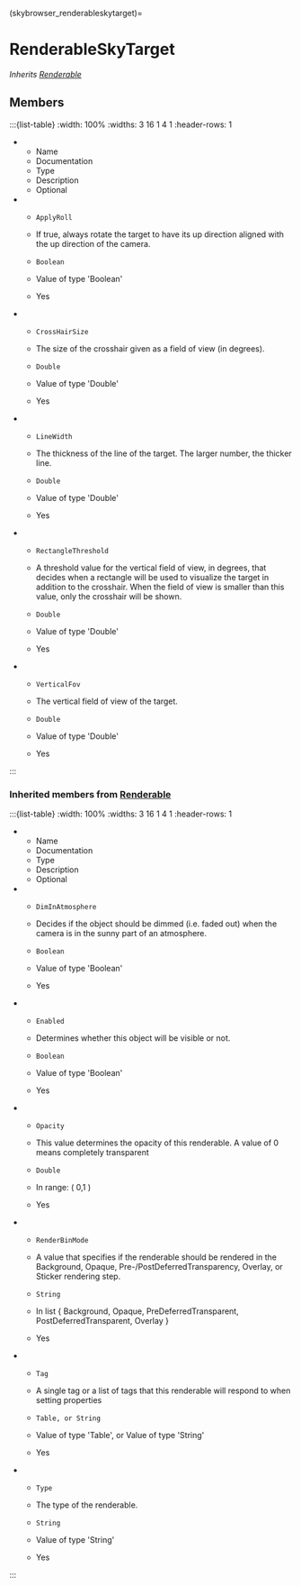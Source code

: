 



(skybrowser_renderableskytarget)=
# RenderableSkyTarget

_Inherits [Renderable](#renderable)_




## Members


:::{list-table}
:width: 100%
:widths: 3 16 1 4 1
:header-rows: 1
*   - Name
    - Documentation
    - Type
    - Description
    - Optional

*   - `ApplyRoll`
    - If true, always rotate the target to have its up direction aligned with the up direction of the camera.
    - `Boolean`
    
    - Value of type 'Boolean' 
    
    - Yes
    
*   - `CrossHairSize`
    - The size of the crosshair given as a field of view (in degrees).
    - `Double`
    
    - Value of type 'Double' 
    
    - Yes
    
*   - `LineWidth`
    - The thickness of the line of the target. The larger number, the thicker line.
    - `Double`
    
    - Value of type 'Double' 
    
    - Yes
    
*   - `RectangleThreshold`
    - A threshold value for the vertical field of view, in degrees, that decides when a rectangle will be used to visualize the target in addition to the crosshair. When the field of view is smaller than this value, only the crosshair will be shown.
    - `Double`
    
    - Value of type 'Double' 
    
    - Yes
    
*   - `VerticalFov`
    - The vertical field of view of the target.
    - `Double`
    
    - Value of type 'Double' 
    
    - Yes
    
:::



### Inherited members from [Renderable](#renderable)

:::{list-table}
:width: 100%
:widths: 3 16 1 4 1
:header-rows: 1
*   - Name
    - Documentation
    - Type
    - Description
    - Optional

*   - `DimInAtmosphere`
    - Decides if the object should be dimmed (i.e. faded out) when the camera is in the sunny part of an atmosphere.
    - `Boolean`
    
    - Value of type 'Boolean' 
    
    - Yes
    
*   - `Enabled`
    - Determines whether this object will be visible or not.
    - `Boolean`
    
    - Value of type 'Boolean' 
    
    - Yes
    
*   - `Opacity`
    - This value determines the opacity of this renderable. A value of 0 means completely transparent
    - `Double`
    
    - In range: ( 0,1 ) 
    
    - Yes
    
*   - `RenderBinMode`
    - A value that specifies if the renderable should be rendered in the Background, Opaque, Pre-/PostDeferredTransparency, Overlay, or Sticker rendering step.
    - `String`
    
    - In list { Background, Opaque, PreDeferredTransparent, PostDeferredTransparent, Overlay } 
    
    - Yes
    
*   - `Tag`
    - A single tag or a list of tags that this renderable will respond to when setting properties
    - `Table, or String`
    
    - Value of type 'Table', or Value of type 'String' 
    
    - Yes
    
*   - `Type`
    - The type of the renderable.
    - `String`
    
    - Value of type 'String' 
    
    - Yes
    
:::















